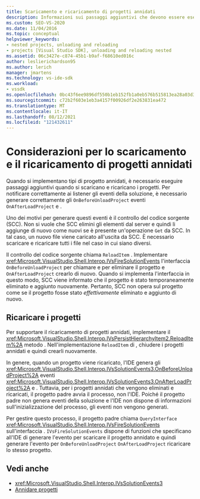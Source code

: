 ```yaml
---
title: Scaricamento e ricaricamento di progetti annidati
description: Informazioni sui passaggi aggiuntivi che devono essere eseguiti durante lo scaricamento e il ricaricamento di progetti annidati in Visual Studio.
ms.custom: SEO-VS-2020
ms.date: 11/04/2016
ms.topic: conceptual
helpviewer_keywords:
- nested projects, unloading and reloading
- projects [Visual Studio SDK], unloading and reloading nested
ms.assetid: 06c3427e-c874-45b1-b9af-f68610ed016c
author: leslierichardson95
ms.author: lerich
manager: jmartens
ms.technology: vs-ide-sdk
ms.workload:
- vssdk
ms.openlocfilehash: 0bc43f6ee9896df550b1eb152fb1a0eb576b515813ea28a03d3a61e3877dbdcd
ms.sourcegitcommit: c72b2f603e1eb3a4157f00926df2e263831ea472
ms.translationtype: MT
ms.contentlocale: it-IT
ms.lasthandoff: 08/12/2021
ms.locfileid: "121432611"
---
```

# <a name="considerations-for-unloading-and-reloading-nested-projects"></a>Considerazioni per lo scaricamento e il ricaricamento di progetti annidati

Quando si implementano tipi di progetto annidati, è necessario eseguire passaggi aggiuntivi quando si scaricano e ricaricano i progetti. Per notificare correttamente ai listener gli eventi della soluzione, è necessario generare correttamente gli `OnBeforeUnloadProject` eventi `OnAfterLoadProject` e .

Uno dei motivi per generare questi eventi è il controllo del codice sorgente (SCC). Non si vuole che SCC elimini gli elementi dal  server e quindi li aggiunge di nuovo come nuovi se è presente un'operazione `Get` da SCC. In tal caso, un nuovo file viene caricato all'uscita da SCC. È necessario scaricare e ricaricare tutti i file nel caso in cui siano diversi.

Il controllo del codice sorgente chiama `ReloadItem` . Implementare <xref:Microsoft.VisualStudio.Shell.Interop.IVsFireSolutionEvents> l'interfaccia `OnBeforeUnloadProject` per chiamare e per eliminare il progetto e `OnAfterLoadProject` crearlo di nuovo. Quando si implementa l'interfaccia in questo modo, SCC viene informato che il progetto è stato temporaneamente eliminato e aggiunto nuovamente. Pertanto, SCC non opera sul progetto come se il progetto fosse stato *effettivamente* eliminato e aggiunto di nuovo.

## <a name="reload-projects"></a>Ricaricare i progetti

Per supportare il ricaricamento di progetti annidati, implementare il <xref:Microsoft.VisualStudio.Shell.Interop.IVsPersistHierarchyItem2.ReloadItem%2A> metodo . Nell'implementazione `ReloadItem` di , chiudere i progetti annidati e quindi crearli nuovamente.

In genere, quando un progetto viene ricaricato, l'IDE genera gli <xref:Microsoft.VisualStudio.Shell.Interop.IVsSolutionEvents3.OnBeforeUnloadProject%2A> eventi <xref:Microsoft.VisualStudio.Shell.Interop.IVsSolutionEvents3.OnAfterLoadProject%2A> e . Tuttavia, per i progetti annidati che vengono eliminati e ricaricati, il progetto padre avvia il processo, non l'IDE. Poiché il progetto padre non genera eventi della soluzione e l'IDE non dispone di informazioni sull'inizializzazione del processo, gli eventi non vengono generati.

Per gestire questo processo, il progetto padre chiama `QueryInterface` <xref:Microsoft.VisualStudio.Shell.Interop.IVsFireSolutionEvents> sull'interfaccia . `IVsFireSolutionEvents` dispone di funzioni che specificano all'IDE di generare l'evento per scaricare il progetto annidato e quindi generare l'evento per `OnBeforeUnloadProject` `OnAfterLoadProject` ricaricare lo stesso progetto.

## <a name="see-also"></a>Vedi anche

- <xref:Microsoft.VisualStudio.Shell.Interop.IVsSolutionEvents3>
- [Annidare progetti](../../extensibility/internals/nesting-projects.md)

